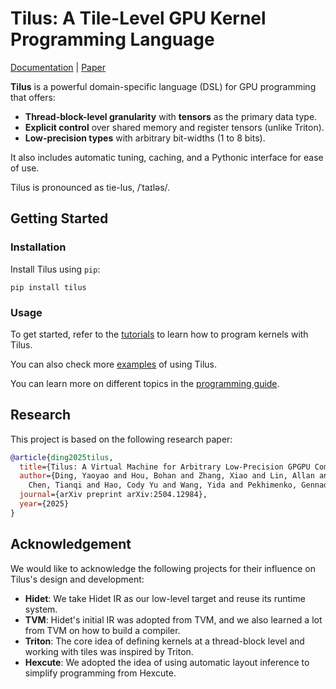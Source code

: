 # Tilus: A Tile-Level GPU Kernel Programming Language
[Documentation](https://nvidia.github.io/tilus/index.html) | [Paper](https://arxiv.org/abs/2504.12984)

**Tilus** is a powerful domain-specific language (DSL) for GPU programming that offers:

* **Thread-block-level granularity** with **tensors** as the primary data type.
* **Explicit control** over shared memory and register tensors (unlike Triton).
* **Low-precision types** with arbitrary bit-widths (1 to 8 bits).

It also includes automatic tuning, caching, and a Pythonic interface for ease of use.

Tilus is pronounced as tie-lus, /ˈtaɪləs/.

## Getting Started

### Installation
Install Tilus using `pip`:
```
pip install tilus
```

### Usage

To get started, refer to the [tutorials](https://nvidia.github.io/tilus/getting-started/tutorials/__init__.html) to learn how to program kernels with Tilus. 

You can also check more [examples](https://github.com/NVIDIA/tilus/tree/main/examples) of using Tilus.

You can learn more on different topics in the [programming guide](https://nvidia.github.io/tilus/programming-guides/overview.html).

## Research
This project is based on the following research paper:

```bibtex
@article{ding2025tilus,
  title={Tilus: A Virtual Machine for Arbitrary Low-Precision GPGPU Computation in LLM Serving},
  author={Ding, Yaoyao and Hou, Bohan and Zhang, Xiao and Lin, Allan and
    Chen, Tianqi and Hao, Cody Yu and Wang, Yida and Pekhimenko, Gennady},
  journal={arXiv preprint arXiv:2504.12984},
  year={2025}
}
```

## Acknowledgement
We would like to acknowledge the following projects for their influence on Tilus's design and development:
- **Hidet**: We take Hidet IR as our low-level target and reuse its runtime system.
- **TVM**: Hidet's initial IR was adopted from TVM, and we also learned a lot from TVM on how to build a compiler.
- **Triton**: The core idea of defining kernels at a thread-block level and working with tiles was inspired by Triton. 
- **Hexcute**: We adopted the idea of using automatic layout inference to simplify programming from Hexcute.
